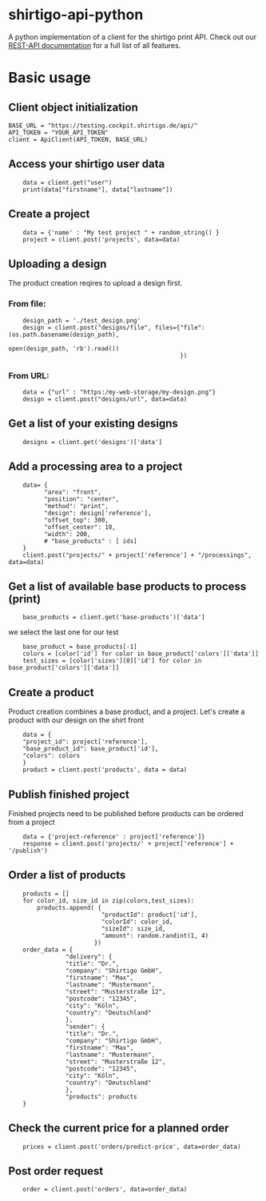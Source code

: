 # shirtigo-api-python
A python implementation of a client for the shirtigo print API.
Check out our [REST-API documentation](https://cockpit.shirtigo.de/docs/rest-api/) for a full list of all features.

# Basic usage
## Client object initialization
```
BASE_URL = "https://testing.cockpit.shirtigo.de/api/"
API_TOKEN = "YOUR_API_TOKEN"
client = ApiClient(API_TOKEN, BASE_URL)
```
## Access your shirtigo user data
```
    data = client.get("user")
    print(data["firstname"], data["lastname"])
```

## Create a project
```
    data = {'name' : "My test project " + random_string() }
    project = client.post('projects', data=data)
```

## Uploading a design
 The product creation reqires to upload a design first.
### From file:
```
    design_path = './test_design.png'
    design = client.post("designs/file", files={"file": (os.path.basename(design_path),
                                                        open(design_path, 'rb').read())
                                                })
```
### From URL:
```
    data = {"url" : "https:/my-web-storage/my-design.png"}
    design = client.post("designs/url", data=data)
```

## Get a list of your existing designs
```
    designs = client.get('designs')['data']
```

## Add a processing area to a project
```
    data= {
          "area": "front",
          "position": "center",
          "method": "print",
          "design": design['reference'],
          "offset_top": 300,
          "offset_center": 10,
          "width": 200,
          # "base_products" : [ ids]
    }
    client.post("projects/" + project['reference'] + "/processings", data=data)
```

## Get a list of available base products to process (print)
```
    base_products = client.get('base-products')['data']
```

we select the last one for our test
```
    base_product = base_products[-1]
    colors = [color['id'] for color in base_product['colors']['data']]
    test_sizes = [color['sizes'][0]['id'] for color in base_product['colors']['data']]
```

## Create a product
Product creation combines a base product, and a project.
Let's create a product with our design on the shirt front
```
    data = {
    "project_id": project['reference'],
    "base_product_id": base_product['id'],
    "colors": colors
    }
    product = client.post('products', data = data)
```

## Publish finished project
 Finished projects need to be published before products can be ordered from a project
```
    data = {'project-reference' : project['reference']}
    response = client.post('projects/' + project['reference'] + '/publish')
```

## Order a list of products
```
    products = []
    for color_id, size_id in zip(colors,test_sizes):
        products.append( {
                          "productId": product['id'],
                          "colorId": color_id,
                          "sizeId": size_id,
                          "amount": random.randint(1, 4)
                        })
    order_data = {
                "delivery": {
                "title": "Dr.",
                "company": "Shirtigo GmbH",
                "firstname": "Max",
                "lastname": "Mustermann",
                "street": "Musterstraße 12",
                "postcode": "12345",
                "city": "Köln",
                "country": "Deutschland"
                },
                "sender": {
                "title": "Dr.",
                "company": "Shirtigo GmbH",
                "firstname": "Max",
                "lastname": "Mustermann",
                "street": "Musterstraße 12",
                "postcode": "12345",
                "city": "Köln",
                "country": "Deutschland"
                },
                "products": products
    }
```
## Check the current price for a planned order
```
    prices = client.post('orders/predict-price', data=order_data)
```
## Post order request
```
    order = client.post('orders', data=order_data)
```
